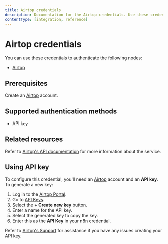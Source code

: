 ```yaml
---
title: Airtop credentials
description: Documentation for the Airtop credentials. Use these credentials to authenticate Airtop in n8n, a workflow automation platform.
contentType: [integration, reference]
---
```


# Airtop credentials

You can use these credentials to authenticate the following nodes:

- [Airtop](/integrations/builtin/app-nodes/n8n-nodes-base.airtop.md)

## Prerequisites

Create an [Airtop](https://portal.airtop.ai/sign-up) account.

## Supported authentication methods

* API key

## Related resources

Refer to [Airtop's API documentation](https://docs.airtop.ai/api-reference/airtop-api) for more information about the service.

## Using API key

To configure this credential, you'll need an [Airtop](https://portal.airtop.ai/sign-up) account and an **API key**. To generate a new key:

1. Log in to the [Airtop Portal](https://portal.airtop.ai).
2. Go to [API Keys](https://portal.airtop.ai/api-keys).
3. Select the **+ Create new key** button.
4. Enter a name for the API key.
5. Select the generated key to copy the key.
6. Enter this as the **API Key** in your n8n credential.

Refer to [Airtop's Support](https://docs.airtop.ai/guides/misc/support) for assistance if you have any issues creating your API key.
